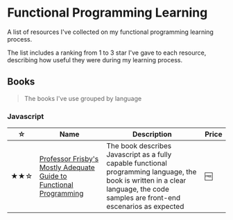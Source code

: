 # Functional Programming Learning
A list of resources I've collected on my functional programming learning process.

The list includes a ranking from 1 to 3 star I've gave to each resource, describing how useful they were during my learning process.

## Books
> The books I've use grouped by language
### Javascript
| ☆ | Name | Description | Price |
| --- | --- | --- | --- |
| ★★☆ | [Professor Frisby's Mostly Adequate Guide to Functional Programming](https://www.gitbook.com/book/drboolean/mostly-adequate-guide) | The book describes Javascript as a fully capable functional programming language, the book is written in a clear language, the code samples are front-end escenarios as expected | :free: |